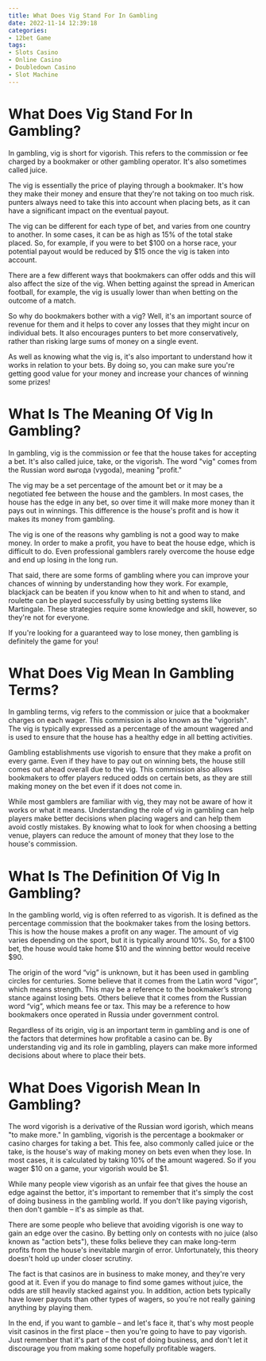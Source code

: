 ```yaml
---
title: What Does Vig Stand For In Gambling
date: 2022-11-14 12:39:18
categories:
- 12bet Game
tags:
- Slots Casino
- Online Casino
- Doubledown Casino
- Slot Machine
---
```



#  What Does Vig Stand For In Gambling?

In gambling, vig is short for vigorish. This refers to the commission or fee charged by a bookmaker or other gambling operator. It's also sometimes called juice.

The vig is essentially the price of playing through a bookmaker. It's how they make their money and ensure that they're not taking on too much risk. punters always need to take this into account when placing bets, as it can have a significant impact on the eventual payout.

The vig can be different for each type of bet, and varies from one country to another. In some cases, it can be as high as 15% of the total stake placed. So, for example, if you were to bet $100 on a horse race, your potential payout would be reduced by $15 once the vig is taken into account.

There are a few different ways that bookmakers can offer odds and this will also affect the size of the vig. When betting against the spread in American football, for example, the vig is usually lower than when betting on the outcome of a match.

So why do bookmakers bother with a vig? Well, it's an important source of revenue for them and it helps to cover any losses that they might incur on individual bets. It also encourages punters to bet more conservatively, rather than risking large sums of money on a single event.

As well as knowing what the vig is, it's also important to understand how it works in relation to your bets. By doing so, you can make sure you're getting good value for your money and increase your chances of winning some prizes!

#  What Is The Meaning Of Vig In Gambling?

In gambling, vig is the commission or fee that the house takes for accepting a bet. It's also called juice, take, or the vigorish. The word "vig" comes from the Russian word выгода (vygoda), meaning "profit."

The vig may be a set percentage of the amount bet or it may be a negotiated fee between the house and the gamblers. In most cases, the house has the edge in any bet, so over time it will make more money than it pays out in winnings. This difference is the house's profit and is how it makes its money from gambling.

The vig is one of the reasons why gambling is not a good way to make money. In order to make a profit, you have to beat the house edge, which is difficult to do. Even professional gamblers rarely overcome the house edge and end up losing in the long run.

That said, there are some forms of gambling where you can improve your chances of winning by understanding how they work. For example, blackjack can be beaten if you know when to hit and when to stand, and roulette can be played successfully by using betting systems like Martingale. These strategies require some knowledge and skill, however, so they're not for everyone.

If you're looking for a guaranteed way to lose money, then gambling is definitely the game for you!

#  What Does Vig Mean In Gambling Terms?

In gambling terms, vig refers to the commission or juice that a bookmaker charges on each wager. This commission is also known as the "vigorish". The vig is typically expressed as a percentage of the amount wagered and is used to ensure that the house has a healthy edge in all betting activities.

Gambling establishments use vigorish to ensure that they make a profit on every game. Even if they have to pay out on winning bets, the house still comes out ahead overall due to the vig. This commission also allows bookmakers to offer players reduced odds on certain bets, as they are still making money on the bet even if it does not come in.

While most gamblers are familiar with vig, they may not be aware of how it works or what it means. Understanding the role of vig in gambling can help players make better decisions when placing wagers and can help them avoid costly mistakes. By knowing what to look for when choosing a betting venue, players can reduce the amount of money that they lose to the house's commission.

#  What Is The Definition Of Vig In Gambling?

In the gambling world, vig is often referred to as vigorish. It is defined as the percentage commission that the bookmaker takes from the losing bettors. This is how the house makes a profit on any wager. The amount of vig varies depending on the sport, but it is typically around 10%. So, for a $100 bet, the house would take home $10 and the winning bettor would receive $90.

The origin of the word “vig” is unknown, but it has been used in gambling circles for centuries. Some believe that it comes from the Latin word “vigor”, which means strength. This may be a reference to the bookmaker’s strong stance against losing bets. Others believe that it comes from the Russian word “vig”, which means fee or tax. This may be a reference to how bookmakers once operated in Russia under government control.

Regardless of its origin, vig is an important term in gambling and is one of the factors that determines how profitable a casino can be. By understanding vig and its role in gambling, players can make more informed decisions about where to place their bets.

#  What Does Vigorish Mean In Gambling?

The word vigorish is a derivative of the Russian word igorish, which means "to make more." In gambling, vigorish is the percentage a bookmaker or casino charges for taking a bet. This fee, also commonly called juice or the take, is the house's way of making money on bets even when they lose. In most cases, it is calculated by taking 10% of the amount wagered. So if you wager $10 on a game, your vigorish would be $1.

While many people view vigorish as an unfair fee that gives the house an edge against the bettor, it's important to remember that it's simply the cost of doing business in the gambling world. If you don't like paying vigorish, then don't gamble – it's as simple as that.

There are some people who believe that avoiding vigorish is one way to gain an edge over the casino. By betting only on contests with no juice (also known as "action bets"), these folks believe they can make long-term profits from the house's inevitable margin of error. Unfortunately, this theory doesn't hold up under closer scrutiny.

The fact is that casinos are in business to make money, and they're very good at it. Even if you do manage to find some games without juice, the odds are still heavily stacked against you. In addition, action bets typically have lower payouts than other types of wagers, so you're not really gaining anything by playing them.

In the end, if you want to gamble – and let's face it, that's why most people visit casinos in the first place – then you're going to have to pay vigorish. Just remember that it's part of the cost of doing business, and don't let it discourage you from making some hopefully profitable wagers.